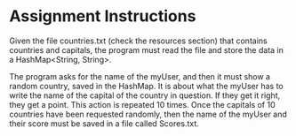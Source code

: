# Assignment Instructions
Given the file countries.txt (check the resources section) that contains countries and capitals, the program must read the file and store the data in a HashMap<String, String>.

The program asks for the name of the myUser, and then it must show a random country, saved in the HashMap. It is about what the myUser has to write the name of the capital of the country in question. If they get it right, they get a point. This action is repeated 10 times. Once the capitals of 10 countries have been requested randomly, then the name of the myUser and their score must be saved in a file called Scores.txt.
